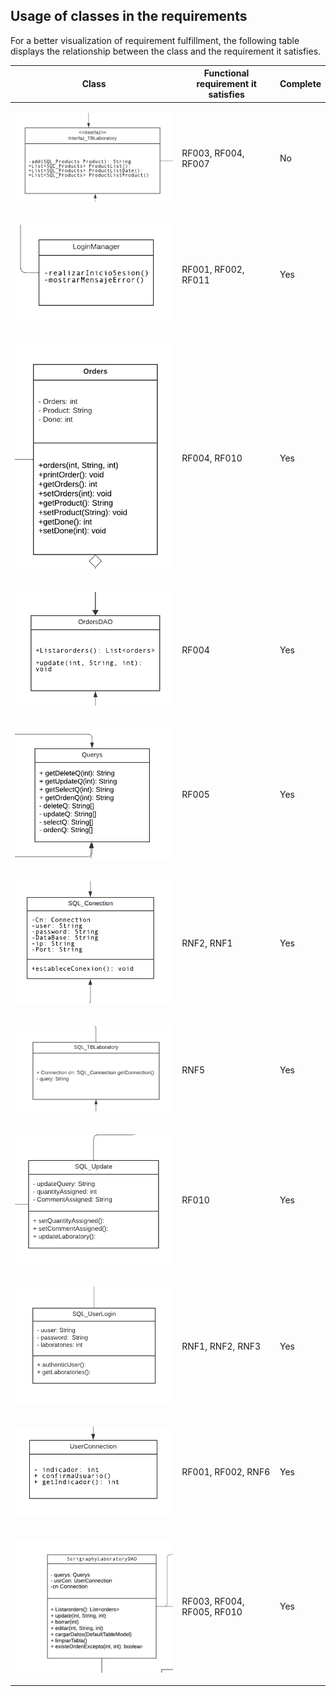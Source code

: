 ## Usage of classes in the requirements

For a better visualization of requirement fulfillment, the following table displays the relationship between the class and the requirement it satisfies.

| Class                                              | Functional requirement it satisfies  | Complete |
|----------------------------------------------------|-------------------------------------|-------|
| <p align="center"> <img src="assets/ClassInterfazTBL.png"></p> | RF003, RF004, RF007       | No |
| <p align="center"> <img src="assets/ClassLoginManager.png"></p> | RF001, RF002, RF011      | Yes |
| <p align="center"> <img src="assets/ClassOrders.png"></p> |RF004, RF010                    | Yes |
| <p align="center"> <img src="assets/ClassOrdersDAO.png"></p> | RF004                      | Yes |
| <p align="center"> <img src="assets/ClassQuerys.png"></p> | RF005    | Yes |
| <p align="center"> <img src="assets/ClassSQLConnection.png"></p> | RNF2, RNF1    | Yes |
| <p align="center"> <img src="assets/ClassSQLTbl.png"></p> | RNF5    | Yes|
| <p align="center"> <img src="assets/ClassSQLUpdate.png"></p> | RF010    | Yes |
| <p align="center"> <img src="assets/ClassSQLUserLog.png"></p> | RNF1, RNF2, RNF3   | Yes |
| <p align="center"> <img src="assets/ClassUserConection.png"></p> | RF001, RF002, RNF6  | Yes |
| <p align="center"> <img src="assets/ClassSerigraphyDAO.png"></p> | RF003, RF004, RF005, RF010 | Yes |
